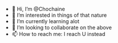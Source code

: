 - 👋 Hi, I’m @Chochaine
- 👀 I’m interested in things of that nature
- 🌱 I’m currently learning alot
- 💞️ I’m looking to collaborate on the above
- 📫 How to reach me: I reach U instead

<!---
Chochaine/Chochaine is a ✨ special ✨ repository because its `README.md` (this file) appears on your GitHub profile.
You can click the Preview link to take a look at your changes.
--->

